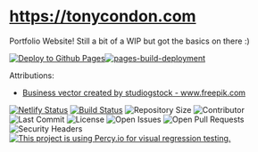 # https://tonycondon.com

Portfolio Website! Still a bit of a WIP but got the basics on there :)

[![Deploy to Github Pages](https://github.com/UnseenUniverse/UnseenUniverse/actions/workflows/deploy-site.yaml/badge.svg?branch=main)](https://github.com/UnseenUniverse/UnseenUniverse/actions/workflows/deploy-site.yaml)[![pages-build-deployment](https://github.com/UnseenUniverse/UnseenUniverse/actions/workflows/pages/pages-build-deployment/badge.svg)](https://github.com/UnseenUniverse/UnseenUniverse/actions/workflows/pages/pages-build-deployment)


Attributions:
- <a href='https://www.freepik.com/vectors/business'>Business vector created by studiogstock - www.freepik.com</a>

[![Netlify Status](https://api.netlify.com/api/v1/badges/b1b93b02-f278-440b-ae1b-304e9f4c4ab5/deploy-status)](https://app.netlify.com/sites/toha/deploys) [![Build Status](https://img.shields.io/endpoint.svg?url=https%3A%2F%2Factions-badge.atrox.dev%2Fhugo-toha%2Fhugo-toha.github.io%2Fbadge%3Fref%3Dmain&style=flat)](https://actions-badge.atrox.dev/hugo-toha/hugo-toha.github.io/goto?ref=main) ![Repository Size](https://img.shields.io/github/repo-size/hugo-toha/hugo-toha.github.io) ![Contributor](https://img.shields.io/github/contributors/hugo-toha/hugo-toha.github.io) ![Last Commit](https://img.shields.io/github/last-commit/hugo-toha/hugo-toha.github.io) ![License](https://img.shields.io/github/license/hugo-toha/hugo-toha.github.io) ![Open Issues](https://img.shields.io/github/issues/hugo-toha/hugo-toha.github.io?color=important) ![Open Pull Requests](https://img.shields.io/github/issues-pr/hugo-toha/hugo-toha.github.io?color=yellowgreen) ![Security Headers](https://img.shields.io/security-headers?url=https%3A%2F%2Fhugo-toha.github.io%2F) [![This project is using Percy.io for visual regression testing.](https://percy.io/static/images/percy-badge.svg)](https://percy.io/b7cb60ab/hugo-toha.github.io)
